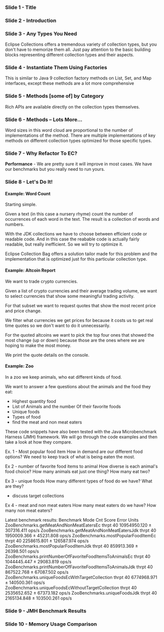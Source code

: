 ### Slide 1 - Title

### Slide 2 - Introduction

### Slide 3 - Any Types You Need
Eclipse Collections offers a tremendous variety of collection types, but you don't have to memorize them all. Just pay 
attention to the basic building blocks representing different collection types and their aspects.

### Slide 4 - Instantiate Them Using Factories
This is similar to Java 9 collection factory methods on List, Set, and Map interfaces, except these methods are a lot 
more comprehensive

### Slide 5 - Methods [some of] by Category
Rich APIs are available directly on the collection types themselves. 

### Slide 6 - Methods – Lots More…
Word sizes in this word cloud are proportional to the number of implementations of the method. There are multiple implementations of key 
methods on different collection types optimized for those specific types.

### Slide 7 - Why Refactor To EC?
**Performance** - We are pretty sure it will improve in most cases. We have our benchmarks but you really need to run 
yours.

### Slide 8 - Let's Do It!

#### Example: Word Count
Starting simple.

Given a text (in this case a nursery rhyme) count the number of occurrences of each word in the text. The result is a 
collection of words and numbers.

With the JDK collections we have to choose between efficient code or readable code. And in this case the reabable code 
is actually fairly readable, but really inefficient. So we will try to optimize it.

Eclipse Collection Bag offers a solution tailor made for this problem and the implementation that is optimized just for 
this particular collection type.

#### Example: Altcoin Report
We want to trade crypto currencies.

Given a list of crypto currencies and their average trading volume, we want to select currencies that show some
meaningful trading activity.

For that subset we want to request quotes that show the most recent price and price change. 

We filter what currencies we get prices for because it costs us to get real time quotes so we don't want to do it 
unnecessarily. 

For the quoted altcoins we want to pick the top four ones that showed the most change (up or down) because those are the ones 
where we are hoping to make the most money. 

We print the quote details on the console.

#### Example: Zoo
In a zoo we keep animals, who eat different kinds of food. 

We want to answer a few questions about the animals and the food they eat:

* Highest quantity food
* List of Animals and the number Of their favorite foods
* Unique foods
* Types of food
* find the meat and non meat eaters

These code snippets have also been tested with the Java Microbenchmark Harness (JMH) framework.
 We will go through the code examples and then take a look at how they compare.
 
Ex. 1 - Most popular food item
How in demand are our different food options? We need to keep track of what is being eaten the most.

Ex 2 - number of favorite food items to animal
How diverse is each animal's food choice? How many animals eat just one thing? How many eat two?

Ex 3 - unique foods
How many different types of food do we have? What are they?
- discuss target collections

Ex 4 - meat and non meat eaters
How many meat eaters do we have? How many non meat eaters?

Latest benchmark results:
Benchmark                                                  Mode  Cnt         Score        Error  Units
ZooBenchmarks.getMeatAndNonMeatEatersEc                   thrpt   40  10954950.120 ± 307316.411  ops/s
ZooBenchmarks.getMeatAndNonMeatEatersJdk                  thrpt   40   1950009.366 ±  45231.808  ops/s
ZooBenchmarks.mostPopularFoodItemEc                       thrpt   40   2258615.801 ± 126587.974  ops/s
ZooBenchmarks.mostPopularFoodItemJdk                      thrpt   40    859913.369 ±  26398.501  ops/s
ZooBenchmarks.printNumberOfFavoriteFoodItemsToAnimalsEc   thrpt   40   1044445.447 ±  29083.819  ops/s
ZooBenchmarks.printNumberOfFavoriteFoodItemsToAnimalsJdk  thrpt   40    867522.768 ±  67087.502  ops/s
ZooBenchmarks.uniqueFoodsEcWithTargetCollection           thrpt   40   6774968.971 ± 140500.361  ops/s
ZooBenchmarks.uniqueFoodsEcWithoutTargetCollection        thrpt   40   2535652.652 ±  67373.182  ops/s
ZooBenchmarks.uniqueFoodsJdk                              thrpt   40   2165134.848 ± 103500.261  ops/s


### Slide 9 - JMH Benchmark Results

### Slide 10 - Memory Usage Comparison
